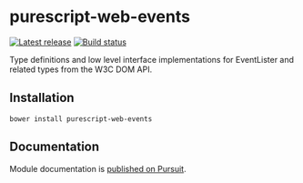 # purescript-web-events

[![Latest release](http://img.shields.io/github/release/purescript-web/purescript-web-events.svg)](https://github.com/purescript-web/purescript-web-events/releases)
[![Build status](https://travis-ci.org/purescript-web/purescript-web-events.svg?branch=master)](https://travis-ci.org/purescript-web/purescript-web-events)

Type definitions and low level interface implementations for EventLister and related types from the W3C DOM API.

## Installation

```
bower install purescript-web-events
```

## Documentation

Module documentation is [published on Pursuit](http://pursuit.purescript.org/packages/purescript-web-events).
